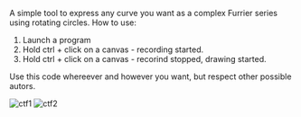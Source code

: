 A simple tool to express any curve you want as a complex Furrier series using rotating circles.
How to use:
1) Launch a program
2) Hold ctrl + click on a canvas - recording started.
3) Hold ctrl + click on a canvas - recorind stopped, drawing started.

Use this code whereever and however you want, but respect other possible autors.

![ctf1](https://user-images.githubusercontent.com/46713596/144419066-c57501f1-e4d8-4dfa-8a95-adcdd5231e49.png)
![ctf2](https://user-images.githubusercontent.com/46713596/144419076-5662a099-4f36-4c6b-a7a7-232fcf602508.png)
